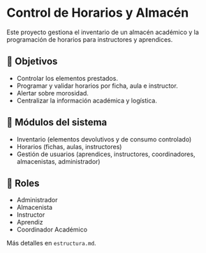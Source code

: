 # Control de Horarios y Almacén

Este proyecto gestiona el inventario de un almacén académico y la programación de horarios para instructores y aprendices.

## 🎯 Objetivos
- Controlar los elementos prestados.
- Programar y validar horarios por ficha, aula e instructor.
- Alertar sobre morosidad.
- Centralizar la información académica y logística.

## 🧩 Módulos del sistema
- Inventario (elementos devolutivos y de consumo controlado)
- Horarios (fichas, aulas, instructores)
- Gestión de usuarios (aprendices, instructores, coordinadores, almacenistas, administrador)

## 👤 Roles
- Administrador
- Almacenista
- Instructor
- Aprendiz
- Coordinador Académico

Más detalles en `estructura.md`.
